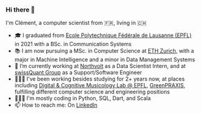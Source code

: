 ### Hi there 👋

I'm Clément, a computer scientist from 🇫🇷, living in 🇨🇭 

- 🎓 I graduated from [Ecole Polytechnique Fédérale de Lausanne (EPFL)](https://epfl.ch) in 2021 with a BSc. in Communication Systems
- 📚 I am now pursuing a MSc. in Computer Science at [ETH Zurich](https://ethz.ch), with a major in Machine Intelligence and a minor in Data Management Systems
- 🌱 I’m currently working at [Northvolt](https://northvolt.com) as a Data Scientist Intern, and at [swissQuant Group](https://www.swissquant.com) as a Support/Software Engineer
- 👨🏻‍🔬 I've been working besides studying for 2+ years now, at places including [Digital & Cognitive Musicology Lab @ EPFL](https://www.epfl.ch/labs/dcml/), [GreenPRAXIS](https://www.greenpraxis.com/en), fulfilling different computer science and engineering positions
- 👨🏻‍💻 I'm mostly coding in Python, SQL, Dart, and Scala
- 📫 How to reach me: On [LinkedIn](https://www.linkedin.com/in/clementsicard)
